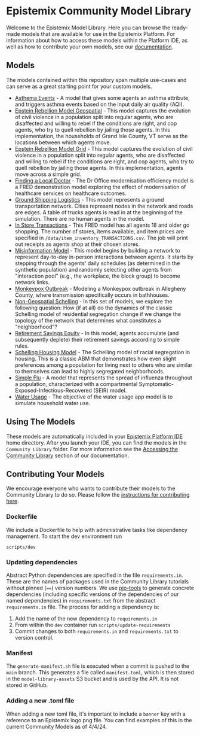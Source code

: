 # Epistemix Community Model Library
Welcome to the Epistemix Model Library. Here you can browse the ready-made models that are available for use in the Epistemix Platform. For information about how to access these models within the Platform IDE, as well as how to contribute your own models, see our [documentation](https://docs.epistemix.com).

## Models
The models contained within this repository span multiple use-cases and can serve as a great starting point for your custom models.

* [Asthema Events](Asthma-Events/README.md) - A model that gives some agents an asthma attribute, and triggers asthma events based on the input daily air quality (AQI). 
* [Epstein Rebellion Model Geospatial](Epstein-Rebellion-Model-Geospatial/README.md) - This model captures the evolution of civil violence in a population split into regular agents, who are disaffected and willing to rebel if the conditions are right, and cop agents, who try to quell rebellion by jailing those agents. In this implementation, the households of Grand Isle County, VT serve as the locations between which agents move.
* [Epstein Rebellion Model Grid](Epstein-Rebellion-Model-Grid/README.md) - This model captures the evolution of civil violence in a population split into regular agents, who are disaffected and willing to rebel if the conditions are right, and cop agents, who try to quell rebellion by jailing those agents. In this implementation, agents move across a simple grid.
* [Finding a Local Doctor](Finding-a-Local-Doctor/README.md) - The Dr Office modernisation efficiency model is a FRED demonstration model exploring the effect of modernisation of healthcare services on healthcare outcomes.
* [Ground Shipping Logistics](Ground-Shipping-Logistics/README.md) - This model represents a ground transportation network. Cities represent nodes in the network and roads are edges. A table of trucks agents is read in at the beginning of the simulation. There are no human agents in the model. 
* [In Store Transactions](In-Store-Transactions/README.md) - This FRED model has all agents 18 and older go shopping. The number of stores,  items available, and item prices are specified in `/data/item_inventory_TRANSACTIONS.csv`. The job will print out receipts as agents shop at their chosen stores.
* [Misinformation Model](Misinformation-Model/README.md) - This model begins by building a network to represent day-to-day in-person interactions between agents. It starts by stepping through the agents' daily schedules (as determined in the synthetic population) and randomly selecting other agents from "interaction pool" (e.g., the workplace, the block group) to become network links. 
* [Monkeypox Outbreak](Monkeypox-Outbreak/README.md) - Modeling a Monkeypox outbreak in Allegheny County, where transmission specifically occurs in bathhouses.
* [Non-Geospatial Schelling](Non-Geospatial-Schelling/README.md) - In this set of models, we explore the following question: How (if at all) do the dynamics of the classic Schelling model of residential segregation change if we change the topology of the network that determines what constitutes a "neighborhood"?
* [Retirement Savings Equity](Retirement-Savings-Equity/README.md) - In this model, agents accumulate (and subsequently deplete) their retirement savings according to simple rules. 
* [Schelling Housing Model](Schelling-Housing-Model/README.md) - The Schelling model of racial segregation in housing. This is a classic ABM that demonstrates how even slight preferences among a population for living next to others who are similar to themselves can lead to highly segregated neighborhoods.
* [Simple Flu](Simple-Flu/README.md) - A model that represents the spread of influenza throughout a population, characterized with a compartmental Symptomatic-Exposed-Infectious-Recovered (SEIR) model.
* [Water Usage](Water-Usage/README.md) - The objective of the water usage app model is to simulate household water use.


## Using The Models
These models are automatically included in your [Epistemix Platform IDE](https://docs.epistemix.com/platform/getting-started/#platform-ide) home directory. After you launch your IDE, you can find the models in the `Community Library` folder. For more information see the [Accessing the Community Library](https://docs.epistemix.com/platform/community-library/#accessing-the-community-library) section of our documentation.

## Contributing Your Models
We encourage everyone who wants to contribute their models to the Community Library to do so. Please follow the [instructions for contributing here](https://docs.epistemix.com/platform/community-library/#library-submission-guidelines).

### Dockerfile

We include a Dockerfile to help with administrative tasks like dependency
management. To start the dev environment run

```shell
scripts/dev
```

### Updating dependencies

Abstract Python dependencies are specified in the file `requirements.in`. These
are the names of packages used in the Community Library tutorials without pinned
(`==`) version numbers. We use [pip-tools](https://github.com/jazzband/pip-tools)
to generate concrete dependencies (including specific versions of the
dependencies of our named dependencies) in `requirements.txt` from the abstract
`requirements.in` file. The process for adding a dependency is:

1. Add the name of the new dependency to `requirements.in`
2. From within the `dev` container run `scripts/update-requirements`
3. Commit changes to both `requirements.in` and `requirements.txt` to version
   control.

### Manifest

The `generate-manifest.sh` file is executed when a commit is pushed to the `main` branch. This generates a file called `manifest.toml`, which is then stored in the `model-library-assets` S3 bucket and is used by the API. It is not stored in GitHub.

### Adding a new .toml file

When adding a new toml file, it's important to include a `banner` key with a reference to an Epistemix logo png file.  You can find examples of this in the current Community Models as of 4/4/24. 
